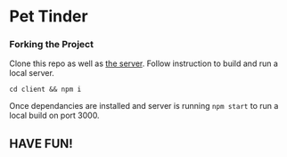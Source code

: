 # Pet Tinder

### Forking the Project

Clone this repo as well as [the server](https://github.com/RyanTuckerN/pet-tinder-server). Follow instruction to build and run a local server.

```cd client && npm i```

Once dependancies are installed and server is running ```npm start``` to run a local build on port 3000.

## HAVE FUN!
